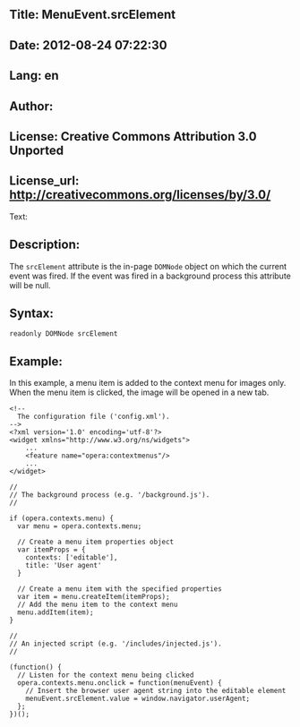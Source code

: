 Title: MenuEvent.srcElement
----
Date: 2012-08-24 07:22:30
----
Lang: en
----
Author: 
----
License: Creative Commons Attribution 3.0 Unported
----
License_url: http://creativecommons.org/licenses/by/3.0/
----
Text:

<h2>Description:</h2>

<p>The <code>srcElement</code> attribute is the in-page <code>DOMNode</code> object on which the current event was fired. If the event was fired in a background process this attribute will be null.</p>

<h2>Syntax:</h2>

<p><code>readonly DOMNode srcElement</code></p>

<h2>Example:</h2>

<p>In this example, a menu item is added to the context menu for images only. When the menu item is clicked, the image will be opened in a new tab.</p>

<pre><code>&lt;!-- 
  The configuration file (&#39;config.xml&#39;).
--&gt;
&lt;?xml version=&#39;1.0&#39; encoding=&#39;utf-8&#39;?&gt;
&lt;widget xmlns=&quot;http://www.w3.org/ns/widgets&quot;&gt;
    ...
    &lt;feature name=&quot;opera:contextmenus&quot;/&gt;
    ...
&lt;/widget&gt;</code></pre>    

<pre><code>//
// The background process (e.g. &#39;/background.js&#39;). 
//

if (opera.contexts.menu) {
  var menu = opera.contexts.menu;
  
  // Create a menu item properties object
  var itemProps = {
    contexts: [&#39;editable&#39;],
    title: &#39;User agent&#39;
  }

  // Create a menu item with the specified properties
  var item = menu.createItem(itemProps);
  // Add the menu item to the context menu
  menu.addItem(item);
}</code></pre>

<pre><code>//
// An injected script (e.g. &#39;/includes/injected.js&#39;).
//

(function() {
  // Listen for the context menu being clicked
  opera.contexts.menu.onclick = function(menuEvent) {
    // Insert the browser user agent string into the editable element
    menuEvent.srcElement.value = window.navigator.userAgent;
  };
})();</code></pre>
